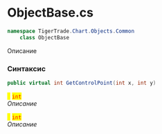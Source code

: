
# ObjectBase.cs
```csharp
namespace TigerTrade.Chart.Objects.Common  
    class ObjectBase
```

Описание

### Синтаксис
```csharp
public virtual int GetControlPoint(int x, int y)
```

<mark style="color:yellow;">**`x`**</mark> <mark style="color:red;">`int`</mark>  
 *Описание*  
  
<mark style="color:yellow;">**`y`**</mark> <mark style="color:red;">`int`</mark>  
 *Описание*  
  

                    
                    